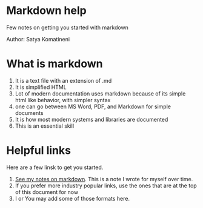 <!-- ********************* -->
# Markdown help
<!-- ********************* -->
Few notes on getting you started with markdown

Author: Satya Komatineni

<!-- ********************* -->
# What is markdown
<!-- ********************* -->

1. It is a text file with an extension of .md
2. It is simplified HTML
3. Lot of modern documentation uses markdown because of its simple html like behavior, with simpler syntax
4. one can go between MS Word, PDF, and Markdown for simple documents
5. It is how most modern systems and libraries are documented
6. This is an essential skill


<!-- ********************* -->
# Helpful links
<!-- ********************* -->
Here are a few linsk to get you started.

1. [See my notes on markdown]([https://](https://www.satyakomatineni.com/akc/item/5423)). This is a note I wrote for myself over time.
2. If you prefer more industry popular links, use the ones that are at the top of this document for now
3. I or You may add some of those formats here.